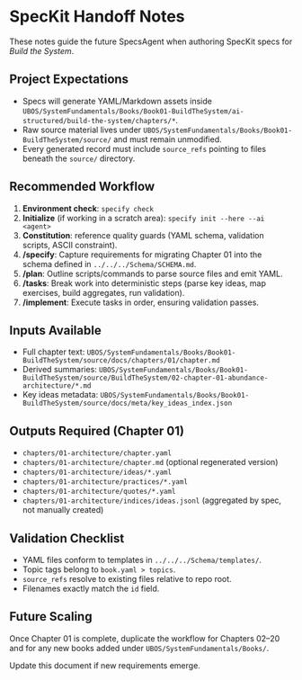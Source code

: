 # SpecKit Handoff Notes

These notes guide the future SpecsAgent when authoring SpecKit specs for *Build the System*.

## Project Expectations
- Specs will generate YAML/Markdown assets inside `UBOS/SystemFundamentals/Books/Book01-BuildTheSystem/ai-structured/build-the-system/chapters/*`.
- Raw source material lives under `UBOS/SystemFundamentals/Books/Book01-BuildTheSystem/source/` and must remain unmodified.
- Every generated record must include `source_refs` pointing to files beneath the `source/` directory.

## Recommended Workflow
1. **Environment check**: `specify check`
2. **Initialize** (if working in a scratch area): `specify init --here --ai <agent>`
3. **Constitution**: reference quality guards (YAML schema, validation scripts, ASCII constraint).
4. **/specify**: Capture requirements for migrating Chapter 01 into the schema defined in `../../../Schema/SCHEMA.md`.
5. **/plan**: Outline scripts/commands to parse source files and emit YAML.
6. **/tasks**: Break work into deterministic steps (parse key ideas, map exercises, build aggregates, run validation).
7. **/implement**: Execute tasks in order, ensuring validation passes.

## Inputs Available
- Full chapter text: `UBOS/SystemFundamentals/Books/Book01-BuildTheSystem/source/docs/chapters/01/chapter.md`
- Derived summaries: `UBOS/SystemFundamentals/Books/Book01-BuildTheSystem/source/BuildTheSystem/02-chapter-01-abundance-architecture/*.md`
- Key ideas metadata: `UBOS/SystemFundamentals/Books/Book01-BuildTheSystem/source/docs/meta/key_ideas_index.json`

## Outputs Required (Chapter 01)
- `chapters/01-architecture/chapter.yaml`
- `chapters/01-architecture/chapter.md` (optional regenerated version)
- `chapters/01-architecture/ideas/*.yaml`
- `chapters/01-architecture/practices/*.yaml`
- `chapters/01-architecture/quotes/*.yaml`
- `chapters/01-architecture/indices/ideas.jsonl` (aggregated by spec, not manually created)

## Validation Checklist
- YAML files conform to templates in `../../../Schema/templates/`.
- Topic tags belong to `book.yaml > topics`.
- `source_refs` resolve to existing files relative to repo root.
- Filenames exactly match the `id` field.

## Future Scaling
Once Chapter 01 is complete, duplicate the workflow for Chapters 02–20 and for any new books added under `UBOS/SystemFundamentals/Books/`.

Update this document if new requirements emerge.

